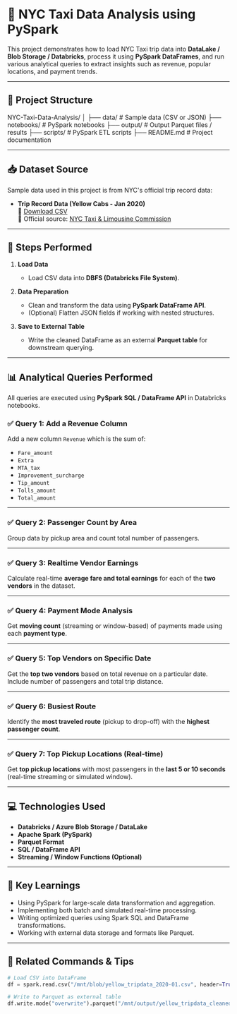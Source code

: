 # 🚖 NYC Taxi Data Analysis using PySpark

This project demonstrates how to load NYC Taxi trip data into **DataLake / Blob Storage / Databricks**, process it using **PySpark DataFrames**, and run various analytical queries to extract insights such as revenue, popular locations, and payment trends.

---

## 📁 Project Structure


NYC-Taxi-Data-Analysis/
│
├── data/ # Sample data (CSV or JSON)
├── notebooks/ # PySpark notebooks
├── output/ # Output Parquet files / results
├── scripts/ # PySpark ETL scripts
├── README.md # Project documentation




---

## 📥 Dataset Source

Sample data used in this project is from NYC's official trip record data:

- **Trip Record Data (Yellow Cabs - Jan 2020)**  
  🔗 [Download CSV](https://s3.amazonaws.com/nyc-tlc/trip+data/yellow_tripdata_2020-01.csv)  
  📂 Official source: [NYC Taxi & Limousine Commission](http://www.nyc.gov/html/tlc/html/about/trip_record_data.shtml)

---

## 🔧 Steps Performed

1. **Load Data**  
   - Load CSV data into **DBFS (Databricks File System)**.

2. **Data Preparation**  
   - Clean and transform the data using **PySpark DataFrame API**.
   - (Optional) Flatten JSON fields if working with nested structures.

3. **Save to External Table**  
   - Write the cleaned DataFrame as an external **Parquet table** for downstream querying.

---

## 📊 Analytical Queries Performed

All queries are executed using **PySpark SQL / DataFrame API** in Databricks notebooks.

### ✅ Query 1: Add a Revenue Column

Add a new column `Revenue` which is the sum of:

- `Fare_amount`
- `Extra`
- `MTA_tax`
- `Improvement_surcharge`
- `Tip_amount`
- `Tolls_amount`
- `Total_amount`

---

### ✅ Query 2: Passenger Count by Area

Group data by pickup area and count total number of passengers.

---

### ✅ Query 3: Realtime Vendor Earnings

Calculate real-time **average fare and total earnings** for each of the **two vendors** in the dataset.

---

### ✅ Query 4: Payment Mode Analysis

Get **moving count** (streaming or window-based) of payments made using each **payment type**.

---

### ✅ Query 5: Top Vendors on Specific Date

Get the **top two vendors** based on total revenue on a particular date.  
Include number of passengers and total trip distance.

---

### ✅ Query 6: Busiest Route

Identify the **most traveled route** (pickup to drop-off) with the **highest passenger count**.

---

### ✅ Query 7: Top Pickup Locations (Real-time)

Get **top pickup locations** with most passengers in the **last 5 or 10 seconds** (real-time streaming or simulated window).

---

## 💻 Technologies Used

- **Databricks / Azure Blob Storage / DataLake**
- **Apache Spark (PySpark)**
- **Parquet Format**
- **SQL / DataFrame API**
- **Streaming / Window Functions (Optional)**

---

## 🧠 Key Learnings

- Using PySpark for large-scale data transformation and aggregation.
- Implementing both batch and simulated real-time processing.
- Writing optimized queries using Spark SQL and DataFrame transformations.
- Working with external data storage and formats like Parquet.

---

## 📎 Related Commands & Tips

```python
# Load CSV into DataFrame
df = spark.read.csv("/mnt/blob/yellow_tripdata_2020-01.csv", header=True, inferSchema=True)

# Write to Parquet as external table
df.write.mode("overwrite").parquet("/mnt/output/yellow_tripdata_cleaned.parquet")

